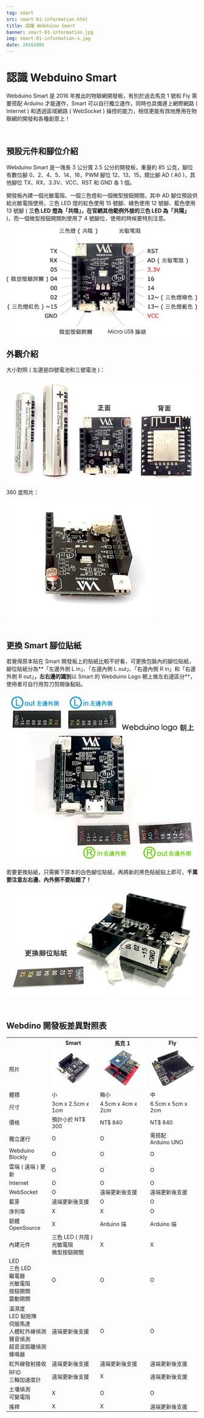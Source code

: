 ```yaml
---
tag: smart
src: smart-01-information.html
title: 認識 Webduino Smart
banner: smart-01-information.jpg
img: smart-01-information-s.jpg
date: 20161001
---
```


<!-- @@master  = ../../_layout.html-->

<!-- @@block  =  meta-->

<title>認識 Webduino Smart :::: Webduino = Web × Arduino</title>

<meta name="description" content="Webduino Smart 是 2016 年推出的物聯網開發板，有別於過去馬克 1 號和 Fly 需要搭配 Arduino 才能運作，Smart 可以自行獨立運作，同時也具備連上網際網路 (Internet) 和透過區域網路 ( WebSocket ) 操控的能力，相信更能有效地應用在物聯網的開發和各種創意上！">

<meta itemprop="description" content="Webduino Smart 是 2016 年推出的物聯網開發板，有別於過去馬克 1 號和 Fly 需要搭配 Arduino 才能運作，Smart 可以自行獨立運作，同時也具備連上網際網路 (Internet) 和透過區域網路 ( WebSocket ) 操控的能力，相信更能有效地應用在物聯網的開發和各種創意上！">

<meta property="og:description" content="Webduino Smart 是 2016 年推出的物聯網開發板，有別於過去馬克 1 號和 Fly 需要搭配 Arduino 才能運作，Smart 可以自行獨立運作，同時也具備連上網際網路 (Internet) 和透過區域網路 ( WebSocket ) 操控的能力，相信更能有效地應用在物聯網的開發和各種創意上！">

<meta property="og:title" content="認識 Webduino Smart" >

<meta property="og:url" content="https://webduino.io/tutorials/smart-01-information.html">

<meta property="og:image" content="https://webduino.io/img/tutorials/smart-01-information-s.jpg">

<meta itemprop="image" content="https://webduino.io/img/tutorials/smart-01-information-s.jpg">

<include src="../_include-tutorials.html"></include>

<!-- @@close-->

<!-- @@block  =  preAndNext-->

<include src="../_include-tutorials-content.html"></include>

<!-- @@close-->



<!-- @@block  =  tutorials-->
# 認識 Webduino Smart

Webduino Smart 是 2016 年推出的物聯網開發板，有別於過去馬克 1 號和 Fly 需要搭配 Arduino 才能運作，Smart 可以自行獨立運作，同時也具備連上網際網路 ( Internet ) 和透過區域網路 ( WebSocket ) 操控的能力，相信更能有效地應用在物聯網的開發和各種創意上！

<br/>

## 預設元件和腳位介紹

Webduino Smart 是一塊長 3 公分寬 2.5 公分的開發板，重量約 85 公克，腳位有數位腳 0、2、4、5、14、16，PWM 腳位 12、13、15，類比腳 AD ( A0 )，其他腳位 TX、RX、3.3V、VCC、RST 和 GND 各 1 個。

開發板內建一個光敏電阻、一個三色燈和一個微型按鈕開關，其中 AD 腳位預設供給光敏電阻使用，三色 LED 燈的紅色使用 15 號腳、綠色使用 12 號腳、藍色使用 13 號腳 ( **三色 LED 燈為「共陰」，在官網其他範例外接的三色 LED 為「共陽」** )，而一個微型按鈕開關則使用了 4 號腳位，使用的時候要特別注意。

![](../img/tutorials/smart-01-05.jpg)

## 外觀介紹

大小對照 ( 左邊是四號電池和三號電池 )：

![](../img/tutorials/smart-01-04.jpg)

360 度照片：

![](../img/tutorials/smart-01-03.gif)

<br/>

## 更換 Smart 腳位貼紙

若覺得原本貼在 Smart 開發板上的貼紙比較不好看，可更換包裝內的腳位貼紙，腳位貼紙分為**「左邊外側 L in」、「左邊內側 L out」、「右邊內側 R in」和「右邊外側 R out」**，左右邊的識別**以 Smart 的 Webduino Logo 朝上做左右邊區分**，使用者可自行用剪刀剪開後黏貼。

![](../img/tutorials/smart-01-09.jpg)

若要更換貼紙，只需撕下原本的白色腳位貼紙，再將新的黑色貼紙貼上即可，**千萬要注意左右邊、內外側不要貼錯了！**

![](../img/tutorials/smart-01-10.jpg)


<br/>

## Webdino 開發板差異對照表

<style>
.tutorials-content table.chart{
  border-collapse:collapse;
  border:5px solid #000;
  font-size:16px;
}
.tutorials-content table.chart tr th{
  padding:20px 10px;
  margin:0;
  max-width:200px;
  border-width:0 1px 1px;
  border-style:solid;
  border-color:#666;
  font-weight:bold;
  background:#333;
  color:#fff;
}
.tutorials-content table.chart tr td{
  padding:15px 10px;
  margin:0;
  max-width:200px;
  border-width:1px;
  border-style:solid;
  border-color:#ccc;
  line-height:22px;
  text-align:center;
  background:#fff;
  color:#000;
}
.tutorials-content table.chart tr td img{
  width:100%;
}
@media (max-width: 400px) {
  
  .tutorials-content table.chart tr th{
    padding:4px 1px;
    font-size:12px;
  }
  .tutorials-content table.chart tr td{
    font-size:12px;
    padding:4px 1px;
  line-height:18px;
  }
}
</style>

<table class="chart">
    <tr>
      <th></th>
      <th>Smart</th>
      <th>馬克 1</th>
      <th>Fly</th>
  </tr>
    <tr>
      <td>照片</td>
      <td><img src="../img/tutorials/smart-01-07-smart.jpg"></td>
      <td><img src="../img/tutorials/smart-01-07-mark1.jpg"></td>
      <td><img src="../img/tutorials/smart-01-07-fly.jpg"></td>
  </tr>
    <tr>
      <td>體積</td>
      <td>小</td>
      <td>略小</td>
      <td>中</td>
  </tr>
    <tr>
      <td>尺寸</td>
      <td>3cm x 2.5cm x 1cm</td>
      <td>4.5cm x 4cm x 2cm</td>
      <td>6.5cm x 5cm x 2cm</td>
  </tr>
    <tr>
      <td>價格</td>
      <td>預計小於 NT$ 300</td>
      <td>NT$ 840</td>
      <td>NT$ 840</td>
  </tr>
    <tr>
      <td>獨立運行</td>
      <td>O</td>
      <td>O</td>
      <td>需搭配<br/>
Arduino UNO</td>
  </tr>
    <tr>
      <td>Webduino Blockly</td>
      <td>O</td>
      <td>O</td>
      <td>O</td>
  </tr>
    <tr>
      <td>雲端 ( 遠端 ) 更新</td>
      <td>O</td>
      <td>O</td>
      <td>O</td>
  </tr>
    <tr>
      <td>Internet</td>
      <td>O</td>
      <td>O</td>
      <td>O</td>
  </tr>
    <tr>
      <td>WebSocket</td>
      <td>O</td>
      <td>遠端更新後支援</td>
      <td>遠端更新後支援</td>
  </tr>
    <tr>
      <td>藍芽</td>
      <td>遠端更新後支援</td>
      <td>O</td>
      <td>O</td>
  </tr>
    <tr>
      <td>序列埠</td>
      <td>X</td>
      <td>X</td>
      <td>O</td>
  </tr>
    <tr>
      <td>韌體 OpenSource</td>
      <td>X</td>
      <td>Arduino 端</td>
      <td>Arduino 端</td>
  </tr>
    <tr>
      <td>內建元件</td>
      <td>三色 LED ( 共陰 )<br/>
光敏電阻<br/>
微型按鈕開關</td>
      <td>X</td>
      <td>X</td>
  </tr>
    <tr>
      <td>LED<br/>
三色 LED<br/>
繼電器<br/>
光敏電阻<br/>
按鈕開關<br/>
震動開關</td>
      <td>O</td>
      <td>O</td>
      <td>O</td>
  </tr>
    <tr>
      <td>溫濕度<br/>
LED 點矩陣<br/>
伺服馬達<br/>
人體紅外線偵測<br/>
聲音偵測<br/>
超音波距離偵測<br/>
蜂鳴器</td>
      <td>遠端更新後支援</td>
      <td>O</td>
      <td>O</td>
  </tr>
    <tr>
      <td>紅外線發射接收</td>
      <td>遠端更新後支援</td>
      <td>遠端更新後支援</td>
      <td>遠端更新後支援</td>
  </tr>
    <tr>
      <td>RFID<br/>
三軸加速度計</td>
      <td>遠端更新後支援</td>
      <td>X</td>
      <td>遠端更新後支援</td>
  </tr>
    <tr>
      <td>土壤偵測<br/>
可變電阻</td>
      <td>X</td>
      <td>O</td>
      <td>O</td>
  </tr>
    <tr>
      <td>搖桿</td>
      <td>X</td>
      <td>X</td>
      <td>遠端更新後支援</td>
  </tr>
  </table>



<!-- @@close-->